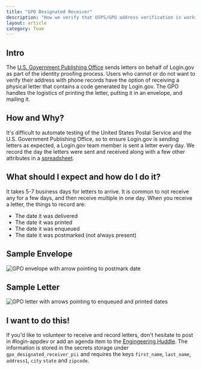 ```yaml
---
title: "GPO Designated Receiver"
description: "How we verify that USPS/GPO address verification is working as expected"
layout: article
category: Team
---
```


## Intro

The [U.S. Government Publishing Office](https://www.gpo.gov/) sends letters on behalf of Login.gov as part of the identity proofing process. Users who cannot or do not want to verify their address with phone records have the option of receiving a physical letter that contains a code generated by Login.gov. The GPO handles the logistics of printing the letter, putting it in an envelope, and mailing it.

## How and Why?

It's difficult to automate testing of the United States Postal Service and the U.S. Government Publishing Office, so to ensure Login.gov is sending letters as expected, a Login.gov team member is sent a letter every day. We record the day the letters were sent and received along with a few other attributes in a [spreadsheet](https://docs.google.com/spreadsheets/d/1fgRrwNk5GJZbs68Y9JFa4WbmH5OAUKkVrfjNetEh1TY).

## What should I expect and how do I do it?

It takes 5-7 business days for letters to arrive. It is common to not receive any for a few days, and then receive multiple in one day. When you receive a letter, the things to record are:

* The date it was delivered
* The date it was printed
* The date it was enqueued
* The date it was postmarked (not always present)

## Sample Envelope

![GPO envelope with arrow pointing to postmark date]({{site.baseurl}}/images/gpo_envelope.jpg)

## Sample Letter

![GPO letter with arrows pointing to enqueued and printed dates]({{site.baseurl}}/images/gpo_letter.jpg)

## I want to do this!

If you'd like to volunteer to receive and record letters, don't hesitate to post in #login-appdev or add an agenda item to the [Engingeering Huddle](https://docs.google.com/document/d/1g_V2vlT79tScBKIVw7M4UXf15TrG69iUrLHE0yE1GGI/). The information is stored in the secrets storage under `gpo_designated_receiver_pii` and requires the keys `first_name`, `last_name`, `address1`, `city` `state` and `zipcode`.
